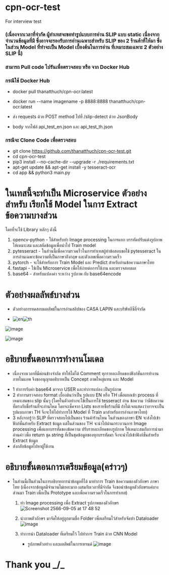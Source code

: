 # cpn-ocr-test
For interview test

### (เนื่องจากเวลาที่จำกัด ผู้ทำเทสจะขอทำรูปแบบการอ่าน SLIP แบบ static เนื่องจากจำนวนข้อมูลที่มี ซึ่งอาจจะรองรับการอ่านเฉพาะสำหรับ SLIP ของ 2 ร้านค้าที่ให้มา ซึ่งในส่วน Model ที่ทำจะเป็น Model เบื้องต้นในการอ่าน ที่เหมาะสมเฉพาะ 2 ตัวอย่าง SLIP นี้)


### สามารถ Pull code ไปรันเพื่อตรวจสอบ หรือ จาก Docker Hub 

### กรณีใช้ Docker Hub
 - docker pull thanatthuch/cpn-ocr:latest
 - docker run --name imagename -p 8888:8888 thanatthuch/cpn-ocr:latest

 - ส่ง requests ด้วย POST method ไปที่ /slip-detect ด้วย JsonBody
 - body จากไฟล์ api_test_en.json และ api_test_th.json

### กรณีจะ Clone Code เพื่อตรวจสอบ
 - git clone https://github.com/thanatthuch/cpn-ocr-test.git
 - cd cpn-ocr-test
 - pip3 install --no-cache-dir --upgrade -r ./requirements.txt
 - apt-get update && apt-get install -y tesseract-ocr
 - cd app && python3 main.py

# ในเทสนี้จะทำเป็น Microservice ตัวอย่างสำหรับ เรียกใช้ Model ในการ Extract ข้อความบางส่วน
โดยที่จะใช้ Library หลักๆ ดังนี้
 1. opencv-python - ใช้สำหรับทำ Image processing ในการแยก บรรทัดปรับแต่งรูปภาพให้เหมาะสม และสกัดข้อมูลเพื่อนำไป Train model
 2. pytesseract   - ในส่วนนี้เพื่อความรวดเร็วในการทำเทสผู้ทำข้อสอบขอใช้ pytesseract ในการอ่านเฉพาะข้อความที่เป็นภาษาอังกฤษ และตัวเลขเพื่อความรวดเร็ว
 3. pytorch       - จะใช้สำหรับการ Train Model และ Predict สำหรับอ่านข้อความภาษาไทย
 4. fastapi       - ใช้เป็น Microservice เพื่อให้ง่ายต่อการใช้งาน และตรวจสอบผล
 5. base64        - สำหรับแปลงค่า ระหว่าง รูปภาพ กับ base64encode

# ตัวอย่างผลลัพธ์บางส่วน
* ตัวอย่างการทดสอบผลลัพธ์ในการอ่านสลิปของ CASA LAPIN และบริษัทอีซีลี่จำกัด

* ![en](https://github.com/thanatthuch/cpn-ocr-test/assets/52025403/683e2228-abd1-4207-9489-0695addbe566)![th](https://github.com/thanatthuch/cpn-ocr-test/assets/52025403/f77c0e4b-99cc-4e1b-9011-385f570b8d3d)


![image](https://github.com/thanatthuch/cpn-ocr-test/assets/52025403/590b4269-0dd2-4724-aaac-f0d93fa28d96)


![image](https://github.com/thanatthuch/cpn-ocr-test/assets/52025403/7354c21e-aac8-4024-9b2e-ed5cf0d90b6a)


# อธิบายขั้นตอนการทำงานโมเดล 
* เนื่องจากเวลาที่มีค่อนข้างจำกัด ทำให้ไม่ได้ Comment ทุกรายละเอียดของฟังก์ชั่นการทำงานภายในแอพ จึงขออนุญาตอธิบายเป็น Concept ภาพใหญ่แทน และ Model 
 - 1 ทำการรับค่า base64 มาจาก USER และทำการแปลง เป็นรูปภาพ
 - 2 ทำการตรวจสอบ format เบื้องต้นว่าเป็น รูปแบบ EN หรือ TH เพื่อแยกเข้า process ที่เหมาะสมของ slip นั้นๆ (โดยในตัวอย่างจะใช้เป็นการใช้ tesseract อ่าน ข้อความ ว่ามีข้อความที่ตรงกับชื่อร้านที่จะอ่านไหม โดยจะเช็คจาก Lists ของรายชื่อร้านที่มี ถ้าไม่เจอแสดงว่าอาจจะเป็นรูปแบบภาษา TH จึงจะให้ไปทำการใช้ Model ที่ Train มาสำหรับการอ่านภาษาไทย)
 - 3 หลังจากรู้ว่า SLIP ที่ตรวจสอบไปเป็นของ ร้านค้าร้านไหน ในส่วนของภาษา EN จะส่งไปเข้าฟังก์ชั่นสำหรับ Extract ข้อมูล แต่ในส่วนของ TH จะนำไปผ่านกระบวนการ Image processing เพื่อแยกบรรทัดของข้อความ ปรับรายละเอียดของรูปภาพ ให้เหมาะสมกับการนำมาอ่านค่า เพื่อ return ชุด string ที่เป็นชุดข้อมูลของทุกบรรทัดมา จึงจะนำไปเข้าฟังก์ชั่นสำหรับ Extract ข้อมูล
 - ส่งกลับข้อมูลไปหาผู้ใช้งาน

# อธิบายขั้นตอนการเตรียมข้อมูล(คร่าวๆ)
* ในส่วนนี้เป็นส่วนในการอธิบายการนำข้อมูลที่ได้ มาทำการ Train ข้อความของตัวอักษร ภาษาไทย (เนื่องจากข้อมูลมีจำนวนไม่เยอะมาก ผสมกับเวลาที่มีจำกัด จึงขอนำข้อมูลตัวอักษรแค่บางส่วนมา Train เพื่อเป็น Prototype และเพื่อความรวดเร็วในการทำเทส)
  1. ทำ Image processing เพื่อ Extract รูปภาพของตัวอักษร
     ![Screenshot 2566-09-05 at 17 48 52](https://github.com/thanatthuch/cpn-ocr-test/assets/52025403/9c92a98b-378c-4012-8563-2d147953353f)

  2. นำภาพตัวอักษร มาจัดให้อยู่ถูกตามชื่อ Folder เพื่อเตรียมไว้สำหรับจัดทำ Dataloader 
     ![image](https://github.com/thanatthuch/cpn-ocr-test/assets/52025403/b3828883-b097-4cd0-9b49-8de70ca50499)

  3. ทำการนำ Dataloader ที่เตรียมไว้ ไปทำการ Train ด้วย CNN Model
     * รูปภาพตัวอย่าง และผลลัพธ์ในการเทรนด์
![image](https://github.com/thanatthuch/cpn-ocr-test/assets/52025403/dd1fb222-58d3-4a57-b895-27f78aa487ef)



# Thank you _/\_
